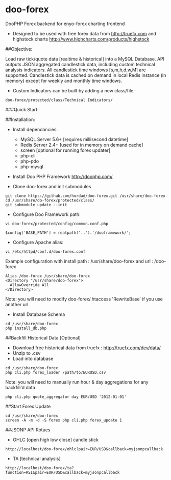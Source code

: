 doo-forex
=========

DooPHP Forex backend for enyo-forex charting frontend

* Designed to be used with free forex data from http://truefx.com and highstock charts http://www.highcharts.com/products/highstock

##Objective:

Load raw tick/quote data [realtime & historical] into a MySQL Database. API outputs JSON aggregated candlestick data, including custom technical analysis indicators.
All candlestick time windows [s,m,h,d,w,M] are supported. Candlestick data is cached on demand in local Redis instance (in memory) except for weekly and monthly time windows.
* Custom Indicators can be built by adding a new class/file:

```
doo-forex/protected/class/Technical Indicators/
```

###Quick Start:

##Installation:

* Install dependancies:
  * MySQL Server 5.6+ [requires millisecond datetime]
  * Redis Server 2.4+ [used for in memory on demand cache]
  * screen [optional for running forex updater]
  * php-cli
  * php-pdo
  * php-mysql
  
* Install Doo PHP Framework http://doophp.com/
* Clone doo-forex and init submodules

```
git clone https://github.com/hurdad/doo-forex.git /usr/share/doo-forex
cd /usr/share/do-forex/protected/class/
git submodule update --init
```
* Configure Doo Framework path:

```
vi doo-forex/protected/config/common.conf.php
```

```
$config['BASE_PATH'] = realpath('..').'/dooframework/';
```
* Configure Apache alias:

```
vi /etc/httpd/conf.d/doo-forex.conf
```
Example configuration with install path : /usr/share/doo-forex and url : /doo-forex
```
Alias /doo-forex /usr/share/doo-forex
<Directory "/usr/share/doo-forex">
  AllowOverride All
</Directory>
````
Note: you will need to modify doo-forex/.htaccess 'RewriteBase' if you use another url

* Install Database Schema

```
cd /usr/share/doo-forex
php install_db.php
```

##Backfill Historical Data [Optional]
  *  Download free historical data from truefx : http://truefx.com/dev/data/
  *  Unzip to .csv
  *  Load into database

```
cd /usr/share/doo-forex
php cli.php forex_loader /path/to/EURUSD.csv
```
Note: you will need to manually run hour & day aggregations for any backfill'd data

```
php cli.php quote_aggregator day EUR/USD '2012-01-01'
```

##Start Forex Update

```
cd /usr/share/doo-forex
screen -A -m -d -S forex php cli.php forex_update 1
```

##JSONP API Rotues
* OHLC [open high low close] candle stick

```
http://localhost/doo-forex/ohlc?pair=EUR/USD&callback=myjsonpcallback
```

* TA [technical analysis]

```
http://localhost/doo-forex/ta?function=RSI&pair=EUR/USD&callback=myjsonpcallback
```
